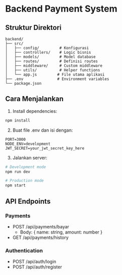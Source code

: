 # Backend Payment System

## Struktur Direktori
```
backend/
├── src/
│   ├── config/         # Konfigurasi
│   ├── controllers/    # Logic bisnis
│   ├── models/         # Model database
│   ├── routes/         # Definisi routes
│   ├── middleware/     # Custom middleware
│   ├── utils/          # Helper functions
│   └── app.js         # File utama aplikasi
├── .env               # Environment variables
└── package.json
```

## Cara Menjalankan
1. Install dependencies:
```bash
npm install
```

2. Buat file .env dan isi dengan:
```
PORT=3000
NODE_ENV=development
JWT_SECRET=your_jwt_secret_key_here
```

3. Jalankan server:
```bash
# Development mode
npm run dev

# Production mode
npm start
```

## API Endpoints

### Payments
- POST /api/payments/bayar
  - Body: { name: string, amount: number }
- GET /api/payments/history

### Authentication
- POST /api/auth/login
- POST /api/auth/register 